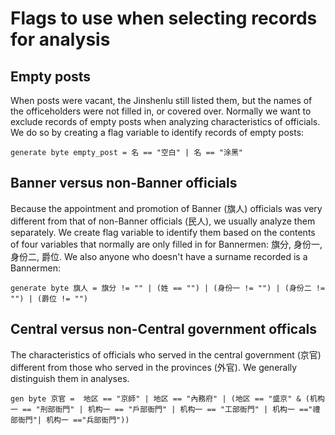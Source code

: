 # Flags to use when selecting records for analysis 

## Empty posts
When posts were vacant, the Jinshenlu still listed them, but the names of the officeholders were not filled in, or covered over. Normally we want to exclude records of empty posts when analyzing characteristics of officials. We do so by creating a flag variable to identify records of empty posts:

```
generate byte empty_post = 名 == "空白" | 名 == "涂黑" 
```

## Banner versus non-Banner officials 

Because the appointment and promotion of Banner (旗人) officials was very different from that of non-Banner officials (民人), we usually analyze them separately. We create flag variable to identify them based on the contents of four variables that normally are only filled in for Bannermen: 旗分, 身份一, 身份二, 爵位. We also anyone who doesn't have a surname recorded is a Bannermen: 

```
generate byte 旗人 = 旗分 != "" | (姓 == "") | (身份一 != "") | (身份二 != "") | (爵位 != "")
```

## Central versus non-Central government officals

The characteristics of officials who served in the central government (京官) different from those who served in the provinces (外官). We generally distinguish them in analyses.

```
gen byte 京官 =  地区 == "京師" | 地区 == "內務府" | (地区 == "盛京" & (机构一 == "刑部衙門" | 机构一 == "戶部衙門" | 机构一 == "工部衙門" | 机构一 =="禮部衙門"| 机构一 =="兵部衙門"))
```

## Posts that only appear in commercial editions 坊刻本

Certain posts were almost never recorded in official editions 官刻本 that were produced by the government, and only appeared in commercial editions 坊刻本 produced by publishing houses. See the *User Guide* for details. The CGED-Q includes a mixture of commercial and government editions. When constructing time trends in the composition of officials, excluding posts that were only recorded in commercial editions will produce more stable results, with fewer fluctuations from one edition to the next in the numbers of posts, or characteristics of the officials who held them. 

Through a labor-intensive and rather iterative process of looking at the distributionss of posts according to whether they are in commercial or government editions, we have developed code to flag the posts that only only seem to appear in commercial editions. *Use at your own risk. Our approach was ad hoc, and to put it kindly, inductive.*

```

local 干支 "丁卯 丁巳 丁未 丁酉 丁醜 丙午 丙子 丙戌 丙申 丙辰 乙亥 乙卯 乙巳 乙未 乙酉 乙醜 乙未 壬午 壬子 壬寅 壬戌 壬申 壬辰 己亥 己卯 己巳 己未 己酉 己醜 巳卯 巳巳 巳醜 庚午 庚子 庚寅 庚戌 庚申 庚辰 庚寅 庚辰 壬辰 戊午 戊子 戊寅 戊戌 戊申 戊辰 戊戌 甲午 甲子 甲寅 甲戌 甲辰 甲午 甲辰 癸亥 癸卯 癸巳 癸未 癸酉 癸醜 癸未 丙戌 丙子 辛亥 辛卯 辛巳 辛未 辛酉 辛醜"

generate byte 坊刻本官职 = 机构一 == "禦前侍衛" | 机构一 == "神機營" | 机构一 == "總管內務府衙門" | 地区 == "內務府" | 地区 == "內務府" | ustrpos(机构一,"旗都統") > 0 | (ustrpos(机构一,"國子監") > 0 & (ustrpos(官职一,"教習") > 0 | ustrpos(官职一,"旗") > 0)) | 	(官职一 == "庫使" & (机构一 == "工部衙門" | 机构一 == "戶部衙門"))
	
replace 坊刻本官职 = 坊刻本官职 | 机构二 == "藍翎侍衛" | 机构二 == "刑部額外司員" | 机构二 == "工部額外司員" | 机构二 == "花翎侍衛" | 机构二 == "禮部額外司員" | 机构二 == "坐粮廳衙門" | 机构二 == "坐粮㕔衙門" | 机构二 == "從九品吏目" | 	机构二 == "禦前侍衛" | ustrpos(机构二,"額外")

replace 坊刻本官职 = 坊刻本官职 | 机构三 == "額外中書舍人"

replace 坊刻本官职 = 坊刻本官职 | 官职一 == "禦前侍衛" | 官职一 == "翰林院五經博士" | 官职一 == "花翎侍衛" | 官职一 == "藍翎侍衛" | usubstr(官职一,-2,.) == "行走" | 官职一 == "額外序班" | 官职一 == "司樂" | 官职一 == "額外中書舍人" 

replace 坊刻本官职 = 坊刻本官职 | 官职一 == "武英殿校録" | 官职一 == "額外經厯" | 官职一 == "額外待詔" | 官职一 == "額外典簿" | 官职一 == "額外主簿" | 官职一 == "揀發副指揮" | 官职一 == "額外主簿" | 官职一 == "揀發吏目" | 官职一 == "特授正指揮" | 官职一 == "揀發正指揮" | 官职一 == "特授副指揮" | 官职一 == "額外主事" | 官职一 == "特授吏目" | 官职一 == "候補主事" | 官职一 == "額外中書"

foreach x of local 干支 {
	replace 坊刻本官职 = 坊刻本官职 | 官职一 == "`x'" | 官职一 == "`x'科" | ///
		官职一 == "`x'" | 官职一 == "`x'科" | 机构二 == "`x'" | 机构二 == "`x'科" | 机构二 == "`x'" | 机构二 == "`x'科"
}

```

## Duplicated records

In the editions that we transcribed from, some pages were repeated, leaving to duplicate records. These should normally be excluded from analysis. We included them in the public release because of our commitment to releasing the data exactly as transcribed. The following commands will flag the duplicate records, allowing for their exclusion or deletion.

```
generate duplicate = 阳历年份 == 1834 & 季节号 == 3 & ((序号 >= 428 & 序号 <= 484) | (序号 >= 541 & 序号 <= 596) | (序号 >= 968 & 序号 <= 1010) | (序号 >= 3190 & 序号 <= 3238) | (序号 >= 3529 & 序号 <= 3573) | (序号 >= 3860 & 序号 <= 3902) | (序号 >= 5058 & 序号 <= 5091) | (序号 >= 5300 & 序号 <= 5323) | (序号 >= 5687 & 序号 <= 5723) | (序号 >= 5969 & 序号 <= 6018) | (序号 >= 6466 & 序号 <= 6501) | (序号 >= 8318 & 序号 <= 8353) | (序号 >= 9179 & 序号 <= 9209) | (序号 >= 9575 & 序号 <= 9607) | (序号 >= 10359 & 序号 <= 10428) | (序号 >= 10904 & 序号 <= 10934) | (序号 >= 12290 & 序号 <= 12324) | (序号 >=13078 & 序号 <= 13114) | (序号 >= 14266 & 序号 <= 14294) | (序号 >= 14547 & 序号 <= 14578) | (序号 >= 14642 & 序号 <= 14674))

replace duplicate = duplicate | (阳历年份 == 1857 & 季节号 == 1 & (序号 >= 11366 & 序号 <= 11376))

replace duplicate = duplicate | (阳历年份 == 1898 & 季节号 == 2 & ((序号 >= 428 & 序号 <= 461) | (序号 >= 604 & 序号 <= 651) | (序号 >= 751 & 序号 <= 802) | (序号 >= 1272 & 序号 <= 1453) | (序号 >= 2133 & 序号 <= 2170) | (序号 >= 2461 & 序号 <= 2487) | (序号 >= 2824 & 序号 <= 2858) | (序号 >= 2976 & 序号 <= 3015) | (序号 >= 3052 & 序号 <= 3128) | (序号 >= 3737 & 序号 <= 3786) | (序号 >= 4078 & 序号 <= 4132) | (序号 >= 4360 & 序号 <= 4427) | (序号 >= 4590 & 序号 <= 4632) | (序号 >= 5169 & 序号 <= 5214) | (序号 >= 5403 & 序号 <= 5453) | (序号 >= 5917 & 序号 <= 5972) | (序号 >= 6317 & 序号 <= 6371) | (序号 >= 6503 & 序号 <= 6521) | (序号 >= 6880 & 序号 <= 6917) | (序号 >= 6946 & 序号 <= 6973) | (序号 >= 7043 & 序号 <= 7081) | (序号 >= 7189 & 序号 <= 7228)))

replace duplicate = duplicate | (阳历年份 == 1898 & 季节号 == 2 & ((序号 >= 7436 & 序号 <= 7469) | (序号 >= 7856 & 序号 <= 7891) | (序号 >= 8374 & 序号 <= 8406) | (序号 >= 8479 & 序号 <= 8515) | (序号 >= 8586 & 序号 <= 8621) | (序号 >= 9515 & 序号 <= 9549) | (序号 >= 9957 & 序号 <= 9989) | (序号 >= 10051 & 序号 <= 10080) | (序号 >= 10733 & 序号 <= 10738) | (序号 >= 10798 & 序号 <= 10832) | (序号 >= 11219 & 序号 <= 11249) | (序号 >= 11306 & 序号 <= 11332) | (序号 >= 11389 & 序号 <= 11415) | (序号 >= 11639 & 序号 <= 11655) | (序号 >= 11671 & 序号 <= 11704) | (序号 >= 11880 & 序号 <= 11918) | (序号 >= 11989 & 序号 <= 12027) | (序号 >= 12061 & 序号 <= 12130) | (序号 >= 12266 & 序号 <= 12267) | (序号 >= 12458 & 序号 <= 12495) | (序号 >= 12641 & 序号 <= 12676) | (序号 >= 13011 & 序号 <= 13045)))

replace duplicate = duplicate | (阳历年份 == 1898 & 季节号 == 2 & ((序号 >= 13403 & 序号 <= 13438) | (序号 >= 14147 & 序号 <= 14220) | (序号 >= 14283 & 序号 <= 14356) | (序号 >= 14384 & 序号 <= 14418) | (序号 >= 14765 & 序号 <= 14795) | (序号 >= 14891 & 序号 <= 14923) | (序号 >= 15374 & 序号 <= 15407) | (序号 >= 16000 & 序号 <= 16034) | (序号 >= 16295 & 序号 <= 16325) | (序号 >= 16731 & 序号 <= 16760)))

replace duplicate = duplicate | (阳历年份 == 1901 & 季节号 == 2 & ((序号 >= 5208 & 序号 <= 5242) | (序号 >= 6939 & 序号 <= 6977) | (序号 >= 10338 & 序号 <= 10373) | (序号 >= 10531 & 序号 <= 10561) | (序号 >= 11108 & 序号 <= 11123) | (序号 >= 11299 & 序号 <= 11337) | (序号 >= 12625 & 序号 <= 12665) | (序号 >= 12799 & 序号 <= 12836) | (序号 >= 13653 & 序号 <= 13657) | (序号 >= 13805 & 序号 <= 13830) | (序号 >= 14513 & 序号 <= 14545)))

replace duplicate = duplicate | (阳历年份 == 1901 & 季节号 == 3 & ((序号 >= 557 & 序号 <= 591) | (序号 >= 726 & 序号 <= 764) | (序号 >= 1112 & 序号 <= 1145) | (序号 >= 2456 & 序号 <= 2497) | (序号 >= 2696 & 序号 <= 2730) | (序号 >= 3365 & 序号 <= 3430) | (序号 >= 3890 & 序号 <= 3941) | (序号 >= 6359 & 序号 <= 6379) | (序号 >= 6482 & 序号 <= 6524) | (序号 >= 6819 & 序号 <= 6845) | (序号 >= 7177 & 序号 <= 7214) | (序号 >= 7792 & 序号 <= 7824) | (序号 >= 7891 & 序号 <= 7923) | (序号 >= 8144 & 序号 <= 8177)  | (序号 >= 8596 & 序号 <= 8633) | (序号 >= 9630 & 序号 <= 9663) | (序号 >= 9838 & 序号 <= 9872) | (序号 >= 9962 & 序号 <= 9992) | (序号 >= 10087 & 序号 <= 10117)))

replace duplicate = duplicate | (阳历年份 == 1901 & 季节号 == 3 & ((序号 >= 11049 & 序号 <= 11063) | (序号 >= 11322 & 序号 <= 11352) | (序号 >= 11716 & 序号 <= 11742) | (序号 >= 11933 & 序号 <= 11953) | (序号 >= 12213 & 序号 <= 12245) | (序号 >= 14053 & 序号 <= 14084) | (序号 >= 14858 & 序号 <= 14890) | (序号 >= 14921 & 序号 <= 14950) | (序号 >= 15373 & 序号 <= 15405) | (序号 >= 15993 & 序号 <= 16025) | (序号 >= 16127 & 序号 <= 16161) | (序号 >= 16654 & 序号 <= 16687) | (序号 >= 16718 & 序号 <= 16747) | (序号 >= 16929 & 序号 <= 16966)))
```

